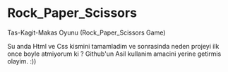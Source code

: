 # Rock_Paper_Scissors
Tas-Kagit-Makas Oyunu (Rock_Paper_Scissors Game)

Su anda Html ve Css kismini tamamladim ve sonrasinda neden projeyi ilk once boyle atmiyorum ki ? Github'un Asil kullanim amacini yerine getirmis olayim. :))
